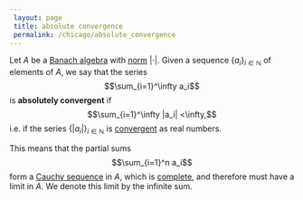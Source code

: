 ```yaml
---
 layout: page
 title: absolute convergence
 permalink: /chicago/absolute_convergence
---
```

Let $A$ be a [Banach algebra](https://defsmath.github.io/DefsMath/Banach_algebra) with [norm](https://defsmath.github.io/DefsMath/norm) $|\cdot |$. Given a sequence $\{a_i\}_{i\in \mathbb N}$ of elements of $A$, we say that the series $$\sum_{i=1}^\infty a_i$$ is **absolutely convergent** if $$\sum_{i=1}^\infty |a_i| <\infty,$$ i.e. if the series $\{|a_i|\}_{i\in\mathbb N}$ is [convergent](https://defsmath.github.io/DefsMath/series_convergence) as real numbers.

This means that the partial sums $$\sum_{i=1}^n a_i$$ form a [Cauchy sequence](https://defsmath.github.io/DefsMath/Cauchy_sequence) in $A$, which is [complete](https://defsmath.github.io/DefsMath/complete_metric_space), and therefore must have a limit in $A$. We denote this limit by the infinite sum. 